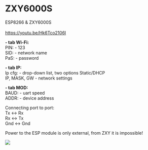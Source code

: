 # ZXY6000S
ESP8266 &amp; ZXY6000S<br><br>
https://youtu.be/Hk6Tco2106I<br>

<b>- tab Wi-Fi:</b><br>
PIN: - 123 <br>
SID: - network name<br>
PaS: - password<br>

<b>- tab IP:</b><br>
Ip cfg: - drop-down list, two options Static/DHCP <br>
IP, MASK, GW - network settings<br>

<b>- tab MOD:</b><br>
BAUD: - uart speed<br>
ADDR: - device address<br>

Connecting port to port:<br>
Tx <-> Rx<br>
Rx <-> Tx<br>
Gnd <-> Gnd<br>

Power to the ESP module is only external, from ZXY it is impossible!

<img src="https://github.com/llams/ZXY6000S/blob/master/ZXY_0.03.gif">

